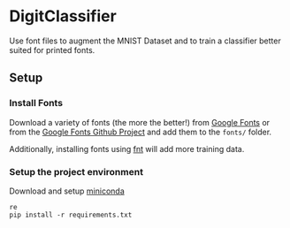# DigitClassifier
Use font files to augment the MNIST Dataset and to train a classifier better suited for printed fonts.

## Setup
### Install Fonts
Download a variety of fonts (the more the better!) from [Google Fonts](https://fonts.google.com/) or from the [Google Fonts Github Project](https://github.com/google/fonts) and add them to the `fonts/` folder.

Additionally, installing fonts using [fnt](https://github.com/alexmyczko/fnt) will add more training data.

### Setup the project environment

Download and setup [miniconda](https://docs.anaconda.com/miniconda/)

```
re
pip install -r requirements.txt
```